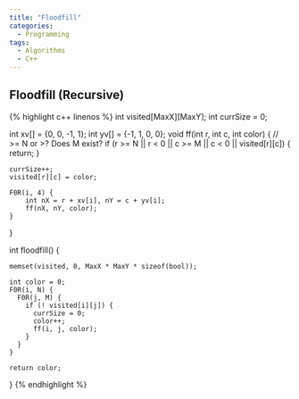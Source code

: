 ```yaml
---
title: "Floodfill"
categories:
  - Programming
tags:
  - Algorithms
  - C++
---
```


## Floodfill (Recursive)

{% highlight c++ linenos %}
int visited[MaxX][MaxY];
int currSize = 0;

int xv[] = {0, 0, -1, 1};
int yv[] = {-1, 1, 0, 0};
void ff(int r, int c, int color) {
    // >= N or >? Does M exist?
    if (r >= N || r < 0 || c >= M || c < 0 || visited[r][c]) {
        return;
    }

    currSize++;
    visited[r][c] = color;

    F0R(i, 4) {
        int nX = r + xv[i], nY = c + yv[i];
        ff(nX, nY, color);
    }
}

int floodfill() {

    memset(visited, 0, MaxX * MaxY * sizeof(bool));

    int color = 0;
    F0R(i, N) {
      F0R(j, M) {
        if (! visited[i][j]) {
          currSize = 0;
          color++;
          ff(i, j, color);
        }
      }
    }

    return color;
}
{% endhighlight %}
